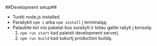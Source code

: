 ##Development setup##

- Turėti node.js installed.
- Parašykit `npm i` arba `npm install` į terminaląą.
- Palaukite kol visi paketai bus surašyti ir toliau galite rašyti į konsolę:
  1. `npm run start` kad paleisti development serverį.
  2. `npm run build` kad sukurtį production buildą.